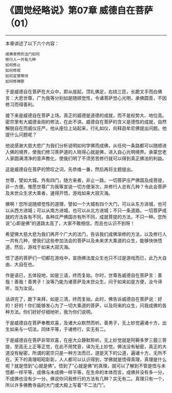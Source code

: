 # 《圆觉经略说》第07章 威德自在菩萨（01）

------

本章讲述了以下六个内容：

```
成佛渐修的法门如何
修行人一共有几种
如何修止
如何修观
如何定慧等持
如何修禅那
```

于是威德自在菩萨在大众中，即从座起，顶礼佛足，右绕三匝，长跪叉手而白佛言：大悲世尊，广为我等分别如是随顺觉性，令诸菩萨觉心光明，承佛圆音，不因修习而得善利。

接下来是威德自在菩萨上场。真正的威德是道德的成就，而不是权势大、地位高。密宗里有大威德金刚的修法，在此不讲。威德自在菩萨的含义是德性的成就，自然解脱自在而威仪庄严。他从座位上站起来，行礼如仪，向释迦牟尼佛提出问题。他提什么问题呢？

他说感谢大慈大悲广为我们分析说明如何学佛而成佛，从任何一条路都可以随顺进入佛的境界，使我们修习菩萨道的人晓得心就是佛，进入自心光明境界。承蒙您老人家圆满清净的音声教化，使我们明了不须劳苦修行就可以得到真正佛法的利益。

这是威德自在菩萨的赞叹之词，先恭维一番，然后再将主题提出。

世尊，譬如大城，外有四门，随方来者，非止一路，一切菩萨庄严佛国及成菩提，非一方便。惟愿世尊广为我等宣说一切方便渐次，并修行人总有几种？令此会菩萨及末世众生求大乘者，速得开悟，游戏如来大寂灭海。

佛啊！您所说随顺觉性的道理，譬如一个大城有四个大门，可以从东方进城，也可以从西方进城；可以从南方进城，也可以从北方进城；不只一条道路。一切菩萨成就的方法各有不同，各种庄严佛国亦有所不同，成就菩提的方法，不只一种。您所说“心即是佛”的道路太高了，大家不敢相信，而且也认识不到呀！

希望佛大慈大悲为我们再开个广大的法门，告诉我们成佛渐修的方法，以及修行人一共有几种，使我们这些参加法会的菩萨以及未来求大乘道的众生，能够快快悟道，然后，游戏于如来大寂灭海。

悟了道的菩萨们一切都在游戏中，宣扬佛法度众生也只不过是游戏而已，此乃大自由、大自在也。

作是语已，五体投地，如是三请，终而复始。尔时，世尊告威德自在菩萨言：善哉！善哉！善男子！汝等乃能为诸菩萨及末世众生，问于如来如是方便，汝今谛听，当为汝说。

话讲完了，跪下来拜，如是三清，终而复始。此时，佛告诉威德自在菩萨说：好的！好的！你们能够发心为了一切大乘道的菩萨，以及将来的众生，问我成佛的各种方法。你们好好仔细地听，我为你们说明。

于是威德自在菩萨奉教欢喜，及诸大众默然而听。善男子，无上妙觉遍诸十方，出生如来与一切法，同体平等，于诸修行，实无有二。

于是威德自在菩萨非常欢喜，在座大众静默聆听。无上妙觉就是阿耨多罗三藐三菩提，至高无上正等正觉，在此不用梵音，译为无上妙觉。佛法没有秘密，真正的大道没有秘密，所谓的密宗只是一种方法而已，道是天下的公道，遍诸十方，无所不在。天下的真理昭昭彰彰，人人都可以认识得到，学佛就是悟得真理，真理是什么呢？就是悟到“心就是佛”。悟到了“心就是佛”的真理，就可以了解到不管是悟与未悟都一样平等，成佛与未成佛一样平等，在生命的本体而言，成佛并没有多一分，不成佛也没有少一分。佛说你问我修行的方法有几种？实无有二。真理只有一个，所以许多佛教寺庙的大门或大殿上写着“不二法门”。

